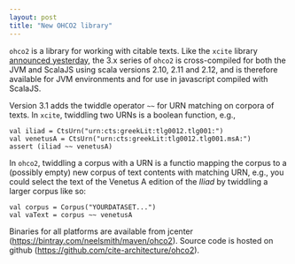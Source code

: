 ```yaml
---
layout: post
title: "New OHCO2 library"
---
```


`ohco2` is a library for working with citable texts.
Like the `xcite` library [announced yesterday](http://cite-architecture.github.io/2017/01/30/overhaul/), the 3.x series of `ohco2` is cross-compiled for both the JVM and ScalaJS using scala versions 2.10, 2.11 and 2.12, and is  therefore available for JVM environments and for use in javascript compiled with ScalaJS.

Version 3.1 adds the twiddle operator `~~` for URN matching on corpora of texts.  In `xcite`, twiddling two URNs is a boolean function, e.g.,

    val iliad = CtsUrn("urn:cts:greekLit:tlg0012.tlg001:")
    val venetusA = CtsUrn("urn:cts:greekLit:tlg0012.tlg001.msA:")
    assert (iliad ~~ venetusA)

In `ohco2`, twiddling a corpus with a URN is a functio mapping the corpus to a (possibly empty) new corpus of text contents with matching URN, e.g., you could select the text of the Venetus A edition of the *Iliad* by twiddling a larger corpus like so:

    val corpus = Corpus("YOURDATASET...")
    val vaText = corpus ~~ venetusA


Binaries for all platforms are available from jcenter (<https://bintray.com/neelsmith/maven/ohco2>).  Source code is hosted on github (<https://github.com/cite-architecture/ohco2>).
